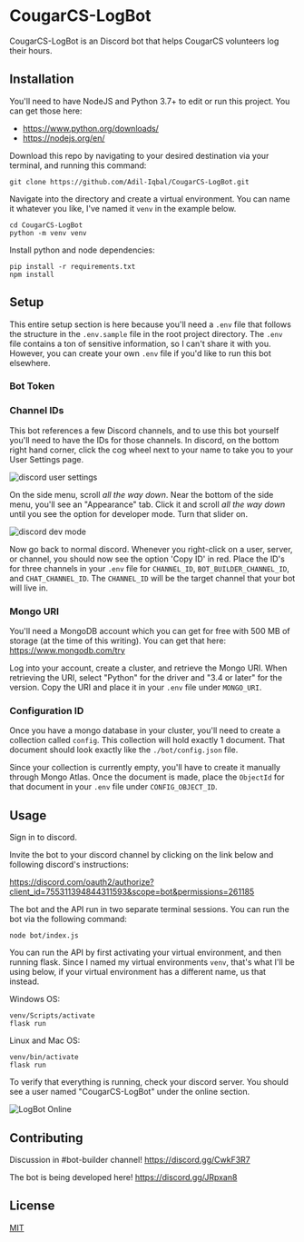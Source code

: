 # CougarCS-LogBot

CougarCS-LogBot is an Discord bot that helps CougarCS volunteers log their hours.

## Installation

You'll need to have NodeJS and Python 3.7+ to edit or run this project. You can get those here:

* https://www.python.org/downloads/
* https://nodejs.org/en/

Download this repo by navigating to your desired destination via your terminal, and running this command:

```
git clone https://github.com/Adil-Iqbal/CougarCS-LogBot.git
```

Navigate into the directory and create a virtual environment. You can name it whatever you like, I've named it `venv` in the example below.

```
cd CougarCS-LogBot
python -m venv venv
```

Install python and node dependencies:

```
pip install -r requirements.txt
npm install
```

## Setup
This entire setup section is here because you'll need a `.env` file that follows the structure in the `.env.sample` file in the root project directory. The `.env` file contains a ton of sensitive information, so I can't share it with you. However, you can create your own `.env` file if you'd like to run this bot elsewhere.

### Bot Token

### Channel IDs
This bot references a few Discord channels, and to use this bot yourself you'll need to have the IDs for those channels. In discord, on the bottom right hand corner, click the cog wheel next to your name to take you to your User Settings page.

![discord user settings](https://i.imgur.com/IKTpOjd.png)

On the side menu, scroll *all the way down*. Near the bottom of the side menu, you'll see an "Appearance" tab. Click it and scroll *all the way down* until you see the option for developer mode. Turn that slider on. 

![discord dev mode](https://i.imgur.com/JLUw7bO.png)

Now go back to normal discord. Whenever you right-click on a user, server, or channel, you should now see the option 'Copy ID' in red. Place the ID's for three channels in your `.env` file for `CHANNEL_ID`, `BOT_BUILDER_CHANNEL_ID`, and `CHAT_CHANNEL_ID`. The `CHANNEL_ID` will be the target channel that your bot will live in.


### Mongo URI
You'll need a MongoDB account which you can get for free with 500 MB of storage (at the time of this writing). You can get that here: https://www.mongodb.com/try

Log into your account, create a cluster, and retrieve the Mongo URI. When retrieving the URI, select "Python" for the driver and "3.4 or later" for the version. Copy the URI and place it in your `.env` file under `MONGO_URI`.

### Configuration ID
Once you have a mongo database in your cluster, you'll need to create a collection called `config`. This collection will hold exactly 1 document. That document should look exactly like the `./bot/config.json` file. 

Since your collection is currently empty, you'll have to create it manually through Mongo Atlas. Once the document is made, place the `ObjectId` for that document in your `.env` file under `CONFIG_OBJECT_ID`.

## Usage

Sign in to discord.

Invite the bot to your discord channel by clicking on the link below and following discord's instructions:

https://discord.com/oauth2/authorize?client_id=755311394844311593&scope=bot&permissions=261185

The bot and the API run in two separate terminal sessions. You can run the bot via the following command:

```
node bot/index.js
```
You can run the API by first activating your virtual environment, and then running flask. Since I named my virtual environments `venv`, that's what I'll be using below, if your virtual environment has a different name, us that instead.

Windows OS:

```
venv/Scripts/activate
flask run
```

Linux and Mac OS:

```
venv/bin/activate
flask run
```

To verify that everything is running, check your discord server. You should see a user named "CougarCS-LogBot" under the online section.

![LogBot Online](https://i.imgur.com/Bki4QPI.png)

## Contributing

Discussion in #bot-builder channel!
https://discord.gg/CwkF3R7

The bot is being developed here!
https://discord.gg/JRpxan8

## License
[MIT](https://choosealicense.com/licenses/mit/)